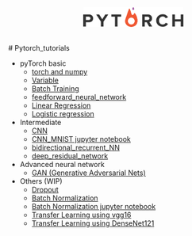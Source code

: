 <p align="center">
    <a href="http://pytorch.org/" target="_blank">
    <img width="40%" src="logo.png" style="max-width:100%;">
    </a>
</p>


<br>
# Pytorch_tutorials


* pyTorch basic
  * [torch and numpy](https://github.com/ram-parvesh/Pytorch_tutorials/blob/main/basics/pytorch_basics/main.py)
  * [Variable](https://github.com/ram-parvesh/Pytorch_tutorials/blob/main/basics/pytorch_basics/variable_autograd.ipynb)
  * [Batch Training](https://github.com/ram-parvesh/Pytorch_tutorials/blob/main/basics/pytorch_basics/Batch_Training.ipynb)
  * [feedforward_neural_network](https://github.com/ram-parvesh/Pytorch_tutorials/blob/main/basics/feedforward_neural_network/main.py)
  * [Linear Regression](https://github.com/ram-parvesh/Pytorch_tutorials/blob/main/basics/linear_regression/main.py)
  * [Logistic regression](https://github.com/ram-parvesh/Pytorch_tutorials/blob/main/basics/logistic_regression/main.py)
* Intermediate
  * [CNN](https://github.com/ram-parvesh/Pytorch_tutorials/blob/main/intermediate/CNN/main.py)
  * [CNN_MNIST jupyter notebook](https://github.com/ram-parvesh/Pytorch_tutorials/blob/main/intermediate/CNN/CNN_MNIST.ipynb)
  * [bidirectional_recurrent_NN](https://github.com/ram-parvesh/Pytorch_tutorials/blob/main/intermediate/bidirectional_recurrent_NN/main.py)
  * [deep_residual_network](https://github.com/ram-parvesh/Pytorch_tutorials/blob/main/intermediate/deep_residual_network/main.py)
* Advanced neural network
  * [GAN (Generative Adversarial Nets)](https://github.com/ram-parvesh/Pytorch_tutorials/blob/main/GAN/main.py)
* Others (WIP)
  <!-- * [Why torch dynamic](tutorial-contents/501_why_torch_dynamic_graph.py) -->
  * [Dropout]()
  * [Batch Normalization](https://github.com/ram-parvesh/Pytorch_tutorials/blob/main/Batch_normilization.py)
  * [Batch Normalization jupyter notebook](https://github.com/ram-parvesh/Pytorch_tutorials/blob/main/Batch_normaliaztion.ipynb)
  * [Transfer Learning using vgg16](https://github.com/ram-parvesh/Pytorch_tutorials/blob/main/Transfer%20Learning%20using%20vgg16%20network.ipynb)
  * [Transfer Learning using DenseNet121](https://github.com/ram-parvesh/Pytorch_tutorials/blob/main/travsfer%20Learning%20using%20Desnet121.ipynb)
  
  
  


<!-- ### [Regression](tutorial-contents/301_regression.py)
<a href="tutorial-contents/301_regression.py">
    <img class="course-image" src="https://mofanpy.com/static/results/torch/1-1-2.gif">
</a> -->